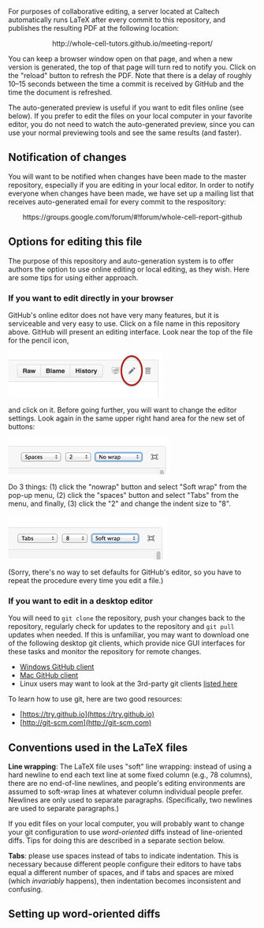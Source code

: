 For purposes of collaborative editing, a server located at Caltech automatically runs LaTeX after every commit to this repository, and publishes the resulting PDF at the following location:

<p align="center">
  http://whole-cell-tutors.github.io/meeting-report/
</p>

You can keep a browser window open on that page, and when a new version is generated, the top of that page will turn red to notify you.  Click on the "reload" button to refresh the PDF.  Note that there is a delay of roughly 10&ndash;15 seconds between the time a commit is received by GitHub and the time the document is refreshed.

The auto-generated preview is useful if you want to edit files online (see below).  If you prefer to edit the files on your local computer in your favorite editor, you do not need to watch the auto-generated preview, since you can use your normal previewing tools and see the same results (and faster).


## Notification of changes

You will want to be notified when changes have been made to the master repository, especially if you are editing in your local editor.  In order to notify everyone when changes have been made, we have set up a mailing list that receives auto-generated email for every commit to the respository:

<p align="center">
  https://groups.google.com/forum/#!forum/whole-cell-report-github
</p>


## Options for editing this file

The purpose of this repository and auto-generation system is to offer authors the option to use online editing or local editing, as they wish.  Here are some tips for using either approach.


### If you want to edit directly in your browser

GitHub's online editor does not have very many features, but it is serviceable and very easy to use.  Click on a file name in this repository above.  GitHub will present an editing interface.  Look near the top of the file for the pencil icon,

![github-edit-buttons](https://github.com/mhucka/vireo/raw/master/.readme/github-edit-buttons.png)

and click on it.  Before going further, you will want to change the editor settings.  Look again in the same upper right hand area for the new set of buttons:

![github-edit-buttons](https://github.com/mhucka/vireo/raw/master/.readme/github-nowrap.png)

Do 3 things: (1) click the "nowrap" button and select "Soft wrap" from the pop-up menu, (2) click the "spaces" button and select "Tabs" from the menu, and finally, (3) click the "2" and change the indent size to "8".

![github-edit-buttons](https://github.com/mhucka/vireo/raw/master/.readme/github-soft-wrap.png)

(Sorry, there's no way to set defaults for GitHub's editor, so you have to repeat the procedure every time you edit a file.)


### If you want to edit in a desktop editor

You will need to `git clone` the repository, push your changes back to the repository, regularly check for updates to the repository and `git pull` updates when needed.  If this is unfamiliar, you may want to download one of the following desktop git clients, which provide nice GUI interfaces for these tasks and monitor the repository for remote changes.

* [Windows GitHub client](https://windows.github.com)
* [Mac GitHub  client](https://mac.github.com)
* Linux users may want to look at the 3rd-party git clients [listed here](http://git-scm.com/download/gui/linux)

To learn how to use git, here are two good resources: 

* [https://try.github.io](https://try.github.io)
* [http://git-scm.com](http://git-scm.com)


## Conventions used in the LaTeX files

**Line wrapping**: The LaTeX file uses "soft" line wrapping: instead of using a hard newline to end each text line at some fixed column (e.g., 78 columns), there are no end-of-line newlines, and people's editing environments are assumed to soft-wrap lines at whatever column individual people prefer.  Newlines are only used to separate paragraphs.  (Specifically, two newlines are used to separate paragraphs.)

If you edit files on your local computer, you will probably want to change your git configuration to use *word-oriented* diffs instead of line-oriented diffs.  Tips for doing this are described in a separate section below.

**Tabs**: please use spaces instead of tabs to indicate indentation.  This is necessary because different people configure their editors to have tabs equal a different number of spaces, and if tabs and spaces are mixed (which *invariably* happens), then indentation becomes inconsistent and confusing.


## Setting up word-oriented diffs
